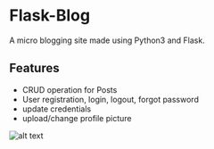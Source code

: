 # Flask-Blog
A micro blogging site made using Python3 and Flask.

## Features
- CRUD operation for Posts
- User registration, login, logout, forgot password
- update credentials
- upload/change profile picture

![alt text](https://s3.amazonaws.com/poly-screenshots.angel.co/Project/7f/922598/1b3dde1ec5e3d074caed510289a70b25-original.JPG)

